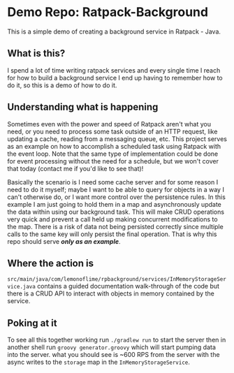 # Demo Repo: Ratpack-Background

This is a simple demo of creating a background service in Ratpack - Java. 

## What is this?

I spend a lot of time writing ratpack services and every single time I reach for how to build a background service 
I end up having to remember how to do it, so this is a demo of how to do it.

## Understanding what is happening

Sometimes even with the power and speed of Ratpack aren't what you need, or you need to process some task outside of an
HTTP request, like updating a cache, reading from a messaging queue, etc. This project serves as an example on how to accomplish 
a scheduled task using Ratpack with the event loop. Note that the same type of implementation could be done for event processing
without the need for a schedule, but we won't cover that today (contact me if you'd like to see that)! 

Basically the scenario is I need some cache server and for some reason I need to do it myself; maybe I want to be able to 
query for objects in a way I can't otherwise do, or I want more control over the persistence rules. In this example I am 
just going to hold them in a map and asynchronously update the data within using our background task. This will make CRUD 
operations very quick and prevent a call held up making concurrent modifications to the map. There is a risk of data not 
being persisted correctly since multiple calls to the same key will only persist the final operation. That is why this 
repo should serve **_only as an example_**.

## Where the action is

`src/main/java/com/lemonoflime/rpbackground/services/InMemoryStorageService.java` contains a guided documentation walk-through
of the code but there is a CRUD API to interact with objects in memory contained by the service. 

## Poking at it

To see all this together working run `./gradlew run` to start the server then in another shell run `groovy generator.groovy` 
which will start pumping data into the server. what you should see is ~600 RPS from the server with the async writes to 
the `storage` map in the `InMemoryStorageService`.

